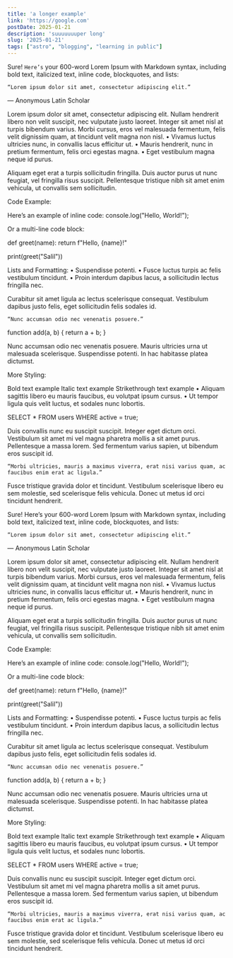 ```yaml
---
title: 'a longer example'
link: 'https://google.com'
postDate: 2025-01-21
description: 'suuuuuuuper long'
slug: '2025-01-21'
tags: ["astro", "blogging", "learning in public"]
---
```

Sure! `Here’s` your 600-word Lorem Ipsum with Markdown syntax, including bold text, italicized text, inline code, blockquotes, and lists:

	“Lorem ipsum dolor sit amet, consectetur adipiscing elit.”
— Anonymous Latin Scholar

Lorem ipsum dolor sit amet, consectetur adipiscing elit. Nullam hendrerit libero non velit suscipit, nec vulputate justo laoreet. Integer sit amet nisl at turpis bibendum varius. Morbi cursus, eros vel malesuada fermentum, felis velit dignissim quam, at tincidunt velit magna non nisl.
	•	Vivamus luctus ultricies nunc, in convallis lacus efficitur ut.
	•	Mauris hendrerit, nunc in pretium fermentum, felis orci egestas magna.
	•	Eget vestibulum magna neque id purus.

Aliquam eget erat a turpis sollicitudin fringilla. Duis auctor purus ut nunc feugiat, vel fringilla risus suscipit. Pellentesque tristique nibh sit amet enim vehicula, ut convallis sem sollicitudin.

Code Example:

Here’s an example of inline code:
console.log("Hello, World!");

Or a multi-line code block:

def greet(name):
    return f"Hello, {name}!"

print(greet("Salil"))

Lists and Formatting:
	•	Suspendisse potenti.
	•	Fusce luctus turpis ac felis vestibulum tincidunt.
	•	Proin interdum dapibus lacus, a sollicitudin lectus fringilla nec.

Curabitur sit amet ligula ac lectus scelerisque consequat.
Vestibulum dapibus justo felis, eget sollicitudin felis sodales id.

	“Nunc accumsan odio nec venenatis posuere.”

function add(a, b) {
    return a + b;
}

Nunc accumsan odio nec venenatis posuere. Mauris ultricies urna ut malesuada scelerisque.
Suspendisse potenti. In hac habitasse platea dictumst.

More Styling:

Bold text example
Italic text example
Strikethrough text example
	•	Aliquam sagittis libero eu mauris faucibus, eu volutpat ipsum cursus.
	•	Ut tempor ligula quis velit luctus, et sodales nunc lobortis.

SELECT * FROM users WHERE active = true;

Duis convallis nunc eu suscipit suscipit. Integer eget dictum orci. Vestibulum sit amet mi vel magna pharetra mollis a sit amet purus. Pellentesque a massa lorem. Sed fermentum varius sapien, ut bibendum eros suscipit id.

	“Morbi ultricies, mauris a maximus viverra, erat nisi varius quam, ac faucibus enim erat ac ligula.”

Fusce tristique gravida dolor et tincidunt. Vestibulum scelerisque libero eu sem molestie, sed scelerisque felis vehicula. Donec ut metus id orci tincidunt hendrerit.

Sure! Here’s your 600-word Lorem Ipsum with Markdown syntax, including bold text, italicized text, inline code, blockquotes, and lists:

	“Lorem ipsum dolor sit amet, consectetur adipiscing elit.”
— Anonymous Latin Scholar

Lorem ipsum dolor sit amet, consectetur adipiscing elit. Nullam hendrerit libero non velit suscipit, nec vulputate justo laoreet. Integer sit amet nisl at turpis bibendum varius. Morbi cursus, eros vel malesuada fermentum, felis velit dignissim quam, at tincidunt velit magna non nisl.
	•	Vivamus luctus ultricies nunc, in convallis lacus efficitur ut.
	•	Mauris hendrerit, nunc in pretium fermentum, felis orci egestas magna.
	•	Eget vestibulum magna neque id purus.

Aliquam eget erat a turpis sollicitudin fringilla. Duis auctor purus ut nunc feugiat, vel fringilla risus suscipit. Pellentesque tristique nibh sit amet enim vehicula, ut convallis sem sollicitudin.

Code Example:

Here’s an example of inline code:
console.log("Hello, World!");

Or a multi-line code block:

def greet(name):
    return f"Hello, {name}!"

print(greet("Salil"))

Lists and Formatting:
	•	Suspendisse potenti.
	•	Fusce luctus turpis ac felis vestibulum tincidunt.
	•	Proin interdum dapibus lacus, a sollicitudin lectus fringilla nec.

Curabitur sit amet ligula ac lectus scelerisque consequat.
Vestibulum dapibus justo felis, eget sollicitudin felis sodales id.

	“Nunc accumsan odio nec venenatis posuere.”

function add(a, b) {
    return a + b;
}

Nunc accumsan odio nec venenatis posuere. Mauris ultricies urna ut malesuada scelerisque.
Suspendisse potenti. In hac habitasse platea dictumst.

More Styling:

Bold text example
Italic text example
Strikethrough text example
	•	Aliquam sagittis libero eu mauris faucibus, eu volutpat ipsum cursus.
	•	Ut tempor ligula quis velit luctus, et sodales nunc lobortis.

SELECT * FROM users WHERE active = true;

Duis convallis nunc eu suscipit suscipit. Integer eget dictum orci. Vestibulum sit amet mi vel magna pharetra mollis a sit amet purus. Pellentesque a massa lorem. Sed fermentum varius sapien, ut bibendum eros suscipit id.

	“Morbi ultricies, mauris a maximus viverra, erat nisi varius quam, ac faucibus enim erat ac ligula.”

Fusce tristique gravida dolor et tincidunt. Vestibulum scelerisque libero eu sem molestie, sed scelerisque felis vehicula. Donec ut metus id orci tincidunt hendrerit.